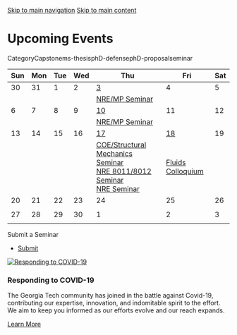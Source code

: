 [Skip to main navigation](https://me.gatech.edu/events/202504?title=&field_event_type_target_id=115#main-navigation) [Skip to main content](https://me.gatech.edu/events/202504?title=&field_event_type_target_id=115#main-content)

# Upcoming Events

CategoryCapstonems-thesisphD-defensephD-proposalseminar

| Sun | Mon | Tue | Wed | Thu | Fri | Sat |
| --- | --- | --- | --- | --- | --- | --- |
| 30 | 31 | 1 | 2 | [3](https://me.gatech.edu/events/day/20250403) | 4 | 5 |
|  |  |  |  | [NRE/MP Seminar](http://www2.me.gatech.edu/www/calendar/view_seminar.asp?speaker=Michael%20Nunnally&startDate=4/3/2025&startTime=11:00%20AM) |  |  |
| 6 | 7 | 8 | 9 | [10](https://me.gatech.edu/events/day/20250410) | 11 | 12 |
|  |  |  |  | [NRE/MP Seminar](http://www2.me.gatech.edu/www/calendar/view_seminar.asp?speaker=Mary%20Woodrough&startDate=4/10/2025&startTime=11:00%20AM) |  |  |
| 13 | 14 | 15 | 16 | [17](https://me.gatech.edu/events/day/20250417) | [18](https://me.gatech.edu/events/day/20250418) | 19 |
|  |  |  |  | [COE/Structural Mechanics Seminar](http://www2.me.gatech.edu/www/calendar/view_seminar.asp?speaker=Stefano%20Beretta&startDate=4/17/2025&startTime=11:00%20AM)<br>[NRE 8011/8012 Seminar](http://www2.me.gatech.edu/www/calendar/view_seminar.asp?speaker=Hania%20Al-Hallaq&startDate=4/17/2025&startTime=11:00%20AM)<br>[NRE Seminar](http://www2.me.gatech.edu/www/calendar/view_seminar.asp?speaker=Ryan%20Sweet&startDate=4/17/2025&startTime=1:00%20PM) | [Fluids Colloquium](http://www2.me.gatech.edu/www/calendar/view_seminar.asp?speaker=Waruna%20Kulatilaka&startDate=4/18/2025&startTime=2:00%20PM) |  |
| 20 | 21 | 22 | 23 | 24 | 25 | 26 |
|  |  |  |  |  |  |  |
| 27 | 28 | 29 | 30 | 1 | 2 | 3 |
|  |  |  |  |  |  |  |

Submit a Seminar

- [Submit](https://me.gatech.edu/submit-your-seminar)

[![Responding to COVID-19](https://me.gatech.edu/sites/default/files/2021-03/dylan-ferreira-HJmxky8Fvmo-unsplash%402x_1.png)](http://www.google.ca/)

### Responding to COVID-19

The Georgia Tech community has joined in the battle against Covid-19, contributing our expertise, innovation, and indomitable spirit to the effort. We aim to keep you informed as our efforts evolve and our reach expands.

[Learn More](http://www.google.ca/)